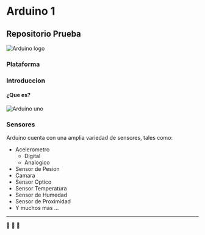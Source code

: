 # Arduino 1 
## Repositorio Prueba
![Arduino logo](https://vaniliz.github.io/Arduino/docs/img/Arduino_Logo.svg.png)

### Plataforma

### Introduccion
#### ¿Que es?
![Arduino uno](https://vaniliz.github.io/Arduino/docs/img/C-400-DEV-A000046-a.jpg)

### Sensores
Arduino cuenta con una amplia variedad de sensores, tales como:
* Acelerometro
  - Digital
  - Analogico
* Sensor de Pesion
* Camara
* Sensor Optico
* Sensor Temperatura
* Sensor de Humedad
* Sensor de Proximidad
* Y muchos mas ...

----
:robot: :robot: :robot:
